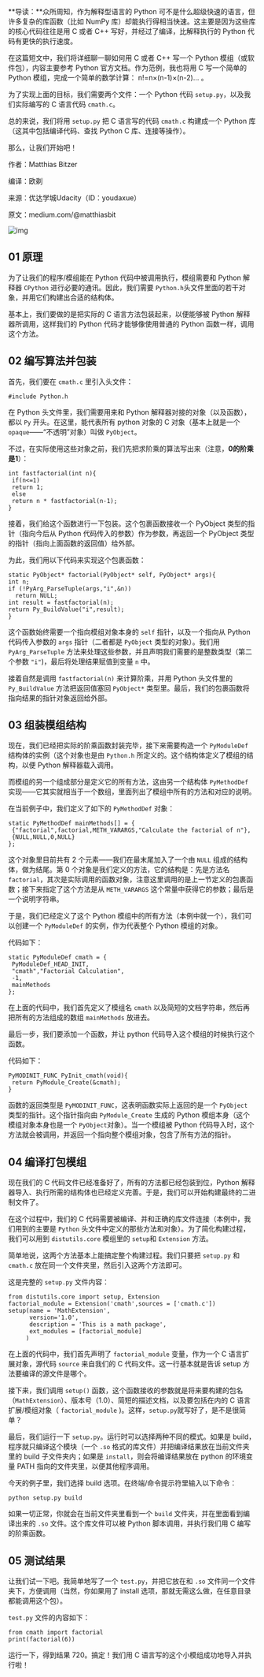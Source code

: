 **导读：**众所周知，作为解释型语言的 Python 可不是什么超级快速的语言，但许多复杂的库函数（比如 NumPy 库）却能执行得相当快速。这主要是因为这些库的核心代码往往是用 C 或者 C++ 写好，并经过了编译，比解释执行的 Python 代码有更快的执行速度。



在这篇短文中，我们将详细聊一聊如何用 C 或者 C++ 写一个 Python 模组（或软件包），内容主要参考 Python 官方文档。作为范例，我也将用 C 写一个简单的 Python 模组，完成一个简单的数学计算： n!=n×(n-1)×(n-2)… 。



为了实现上面的目标，我们需要两个文件：一个 Python 代码 `setup.py`，以及我们实际编写的 C 语言代码 `cmath.c`。



总的来说，我们将用 `setup.py` 把 C 语言写的代码 `cmath.c` 构建成一个 Python 库（这其中包括编译代码、查找 Python C 库、连接等操作）。



那么，让我们开始吧！



作者：Matthias Bitzer

编译：欧剃

来源：优达学城Udacity（ID：youdaxue）

原文：medium.com/@matthiasbit



![img](https://mmbiz.qpic.cn/mmbiz_jpg/KfLGF0ibu6cJcIPwxfy7OGhwB0ick9PyNa0mrb5wzjWTjfyn2Qh86uM9JIuXgPwjKtguYF0KffuqpGFpsEJbHFhA/640?wx_fmt=jpeg&tp=webp&wxfrom=5&wx_lazy=1&wx_co=1)



## **01 原理**



为了让我们的程序/模组能在 Python 代码中被调用执行，模组需要和 Python 解释器 `CPython` 进行必要的通讯。因此，我们需要 `Python.h`头文件里面的若干对象，并用它们构建出合适的结构体。



基本上，我们要做的是把实际的 C 语言方法包装起来，以便能够被 Python 解释器所调用，这样我们的 Python 代码才能够像使用普通的 Python 函数一样，调用这个方法。



## **02 编写算法并包装**



首先，我们要在 `cmath.c` 里引入头文件：



```
#include Python.h
```



在 Python 头文件里，我们需要用来和 Python 解释器对接的对象（以及函数），都以 `Py` 开头。在这里，能代表所有 python 对象的 C 对象（基本上就是一个`opaque`——“不透明”对象）叫做 `PyObject`。



不过，在实际使用这些对象之前，我们先把求阶乘的算法写出来（注意，**0的阶乘是1**）：



```
int fastfactorial(int n){
 if(n<=1)
 return 1;
 else
 return n * fastfactorial(n-1);
}
```



接着，我们给这个函数进行一下包装。这个包裹函数接收一个 PyObject 类型的指针（指向今后从 Python 代码传入的参数）作为参数，再返回一个 PyObject 类型的指针（指向上面函数的返回值）给外部。



为此，我们用以下代码来实现这个包裹函数：



```
static PyObject* factorial(PyObject* self, PyObject* args){
int n;
if (!PyArg_ParseTuple(args,"i",&n))
  return NULL;
int result = fastfactorial(n);
return Py_BuildValue("i",result);
}
```



这个函数始终需要一个指向模组对象本身的 `self` 指针，以及一个指向从 Python 代码传入参数的 `args` 指针（二者都是 `PyObject` 类型的对象）。我们用 `PyArg_ParseTuple` 方法来处理这些参数，并且声明我们需要的是整数类型（第二个参数 `"i"`)，最后将处理结果赋值到变量 `n` 中。



接着自然是调用 `fastfactorial(n)` 来计算阶乘，并用 Python 头文件里的 `Py_BuildValue` 方法把返回值塞回 `PyObject*` 类型里。最后，我们的包裹函数将指向结果的指针对象返回给外部。



## **03 组装模组结构**



现在，我们已经把实际的阶乘函数封装完毕，接下来需要构造一个 `PyModuleDef` 结构体的实例（这个对象也是由 `Python.h` 所定义的。这个结构体定义了模组的结构，以便 Python 解释器载入调用。



而模组的另一个组成部分是定义它的所有方法，这由另一个结构体 `PyMethodDef` 实现——它其实就相当于一个数组，里面列出了模组中所有的方法和对应的说明。



在当前例子中，我们定义了如下的 `PyMethodDef` 对象：



```
static PyMethodDef mainMethods[] = {
 {"factorial",factorial,METH_VARARGS,"Calculate the factorial of n"},
 {NULL,NULL,0,NULL}
};
```



这个对象里目前共有 2 个元素——我们在最末尾加入了一个由 `NULL` 组成的结构体，做为结尾。第 0 个对象是我们定义的方法，它的结构是：先是方法名 `factorial`，其次是实际调用的函数对象，注意这里调用的是上一节定义的包裹函数；接下来指定了这个方法是从 `METH_VARARGS` 这个常量中获得它的参数；最后是一个说明字符串。



于是，我们已经定义了这个 Python 模组中的所有方法（本例中就一个），我们可以创建一个 `PyModuleDef` 的实例，作为代表整个 Python 模组的对象。



代码如下：



```
static PyModuleDef cmath = {
 PyModuleDef_HEAD_INIT,
 "cmath","Factorial Calculation",
 -1,
 mainMethods
};
```



在上面的代码中，我们首先定义了模组名 `cmath` 以及简短的文档字符串，然后再把所有的方法组成的数组 `mainMethods` 放进去。



最后一步，我们要添加一个函数，并让 python 代码导入这个模组的时候执行这个函数。



代码如下：



```
PyMODINIT_FUNC PyInit_cmath(void){
 return PyModule_Create(&cmath);
}
```



函数的返回类型是 `PyMODINIT_FUNC`，这表明函数实际上返回的是一个 `PyObject` 类型的指针。这个指针指向由 `PyModule_Create` 生成的 Python 模组本身（这个模组对象本身也是一个 `PyObject`对象）。当一个模组被 Python 代码导入时，这个方法就会被调用，并返回一个指向整个模组对象，包含了所有方法的指针。



## 

## **04 编译打包模组**



现在我们的 C 代码文件已经准备好了，所有的方法都已经包装到位，Python 解释器导入、执行所需的结构体也已经定义完善。于是，我们可以开始构建最终的二进制文件了。



在这个过程中，我们的 C 代码需要被编译、并和正确的库文件连接（本例中，我们用到的主要是 `Python` 头文件中定义的那些方法和对象）。为了简化构建过程，我们可以用到 `distutils.core` 模组里的 `setup`和 `Extension` 方法。



简单地说，这两个方法基本上能搞定整个构建过程。我们只要把 `setup.py` 和 `cmath.c` 放在同一个文件夹里，然后引入这两个方法即可。



这是完整的 `setup.py` 文件内容：



```
from distutils.core import setup, Extension
factorial_module = Extension('cmath',sources = ['cmath.c'])
setup(name = 'MathExtension',
      version='1.0',
      description = 'This is a math package',
      ext_modules = [factorial_module]
     )
```



在上面的代码中，我们首先声明了 `factorial_module` 变量，作为一个 C 语言扩展对象，源代码 `source` 来自我们的 C 代码文件。这一行基本就是告诉 setup 方法要编译的源文件是哪个。



接下来，我们调用 `setup()` 函数，这个函数接收的参数就是将来要构建的包名（`MathExtension`）、版本号（1.0）、简短的描述文档，以及要包括在内的 C 语言扩展/模组对象（ `factorial_module` )。这样，`setup.py`就写好了，是不是很简单？



最后，我们运行一下 `setup.py`。运行时可以选择两种不同的模式。如果是 build，程序就只编译这个模块（一个 `.so` 格式的库文件）并把编译结果放在当前文件夹里的 build 子文件夹内；如果是 `install`，则会将编译结果放在 python 的环境变量 PATH 指向的文件夹里，以便其他程序调用。



今天的例子里，我们选择 build 选项。在终端/命令提示符里输入以下命令：



```
python setup.py build
```



如果一切正常，你就会在当前文件夹里看到一个 `build` 文件夹，并在里面看到编译出来的 `.so` 文件。这个库文件可以被 Python 脚本调用，并执行我们用 C 编写的阶乘函数。



## 

## **05 测试结果**



让我们试一下吧。我简单地写了一个 `test.py`，并把它放在和 `.so` 文件同一个文件夹下，方便调用（当然，你如果用了 install 选项，那就无需这么做，在任意目录都能调用这个包）。



`test.py` 文件的内容如下：



```
from cmath import factorial
print(factorial(6))
```



运行一下，得到结果 720。搞定！我们用 C 语言写的这个小模组成功地导入并执行啦！